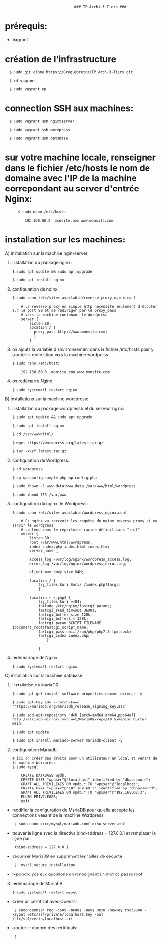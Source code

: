                                     ### TP_Archi-3-Tiers ###
 
 
 
# prérequis:

  - Vagrant
                                          
# création de l'infrastructure

      $ sudo git clone https://GregLebreton/TP_Arch-3-Tiers.git

      $ cd vagrant 

      $ sudo vagrant up
    
# connection SSH aux machines:

      $ sudo vagrant ssh nginxserver

      $ sudo vagrant ssh wordpress

      $ sudo vagrant ssh database
      
# sur votre machine locale, renseigner dans le fichier /etc/hosts le nom de domaine avec l'IP de la machine correpondant au server d'entrée Nginx:

          $ sudo nano /etc/hosts

             192.168.60.2  monsite.com www.monsite.com


# installation sur les machines:
      
  A) installation sur la machine nginxserver:
  
   1) installation du package nginx:

          $ sudo apt update && sudo apt upgrade

          $ sudo apt install nginx
      
   2) configuration du nginx:
      
          $ sudo nano /etc/sites-available/reverse_proxy_nginx.conf

              # Le reverse proxy en simple http nécessite seulement d'écouter sur le port 80 et de rediriger par le proxy_pass
              # vers la machine contenant le Wordpress
              server {
                  listen 80;
                  location / {
                    proxy_pass http://www.monsite.com;
                    }
                  }
                  
   3) on ajoute la variable d'envirronnement dans le fichier /etc/hosts pour y ajouter la redirection vers la machine wordpress

          $ sudo nano /etc/hosts
          
              192.168.60.3  monsite.com www.monsite.com
                  
   3) on redémarre Nginx

          $ sudo systemctl restart nginx
      
      
  B) installations sur la machine wordpress:
  
   1) installation du package wordpressb et du serveur nginx:

          $ sudo apt update && sudo apt upgrade

          $ sudo apt install nginx

          $ cd /var/www/html/

          $ wget https://wordpress.org/latest.tar.gz

          $ tar -xvzf latest.tar.gz
      
   2) configuration du Wordpress:
 
          $ cd wordpress

          $ cp wp-config-sample.php wp-config.php

          $ sudo chown -R www-data:www-data /var/www/html/wordpress

          $ sudo chmod 755 /var/www
      
   3) configuration du nginx de Wordpress:
 
          $ sudo nano /etc/sites-available/wordpress_nginx.conf

              # Ce nginx va recevoir les requête du nginx reverse proxy et va servir le wordpress
              # contenu dans le repertoire racine définit dans "root"
              server {
                  listen 80;
                  root /var/www/html/wordpress;
                  index index.php index.html index.htm;
                  server_name _;

                  access_log /var/log/nginx/wordpress_access.log;
                  error_log /var/log/nginx/wordpress_error.log;

                  client_max_body_size 64M;

                  location / {
                      try_files $uri $uri/ /index.php?$args;
                      }

                  location ~ \.php$ {
                      try_files $uri =404;
                      include /etc/nginx/fastcgi_params;
                      fastcgi_read_timeout 3600s;
                      fastcgi_buffer_size 128k;
                      fastcgi_buffers 4 128k;
                      fastcgi_param SCRIPT_FILENAME $document_root$fastcgi_script_name;
                      fastcgi_pass unix:/run/php/php7.3-fpm.sock;
                      fastcgi_index index.php;
                          }

                      }
   4) redémarrage de Nginx
                      
          $ sudo systemctl restart nginx
          
      
  C) installation sur la machine database:
  
   1) installation de MariaDB
    
          $ sudo apt-get install software-properties-common dirmngr -y

          $ sudo apt-key adv --fetch-keys 'https://mariadb.org/mariadb_release_signing_key.asc'

          $ sudo add-apt-repository 'deb [arch=amd64,arm64,ppc64el] http://mariadb.mirrors.ovh.net/MariaDB/repo/10.5/debian buster main'

          $ sudo apt update

          $ sudo apt install mariadb-server mariadb-client -y
          
   2) configuration Mariadb

          
          # ici on créer des droits pour un utilisateur en local et venant de la machine Wordpress
          $ sudo mysql
    
              CREATE DATABASE wpdb;
              CREATE USER "wpuser"@"localhost" identified by "dbpassword";
              GRANT ALL PRIVILEGES ON wpdb.* TO "wpuser"@"localhost";
              CREATE USER "wpuser"@"192.168.60.3" identified by "dbpassword";
              GRANT ALL PRIVILEGES ON wpdb.* TO "wpuser"@"192.168.60.3";
              FLUSH PRIVILEGES;
              exit
              
   * modifier la configuration de MariaDB pour qu'elle accepte les connections venant de la machine Wordpress
              
          $ sudo nano /etc/mysql/mariadb.conf.d/50-server.cnf
           
   * trouver la ligne avec la directive bind-address = 127.0.0.1 et remplacer la ligne par: 
   
          #bind-address = 127.0.0.1  
          
   * sécuriser MariaDB en supprimant les failles de sécurité

          $  mysql_secure_installation
           
   * répondre yes aux questions en renseignant un mot de passe root

   3) redémarrage de MariaDB

          $ sudo systemctl restart mysql
 
   * Créer un certificat avec Openssl
   
          $ sudo openssl req -x509 -nodes -days 3650 -newkey rsa:2048 -keyout /etc/ssl/private/localhost.key -out /etc/ssl/certs/localhost.crt
          
   * ajouter le chemin des certificats:
   
          $      
       
      
